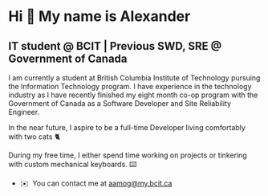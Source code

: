 Hi 👋 My name is Alexander
==========================

IT student @ BCIT | Previous SWD, SRE @ Government of Canada
-----------------------------------------

I am currently a student at British Columbia Institute of Technology pursuing the Information Technology program. I have experience in the technology industry as I have recently finished my eight month co-op program with the Government of Canada as a Software Developer and Site Reliability Engineer.

In the near future, I aspire to be a full-time Developer living comfortably with two cats 🐈

During my free time, I either spend time working on projects or tinkering with custom mechanical keyboards. ⌨️

* ✉️  You can contact me at [aamog@my.bcit.ca](mailto:aamog@my.bcit.ca)
